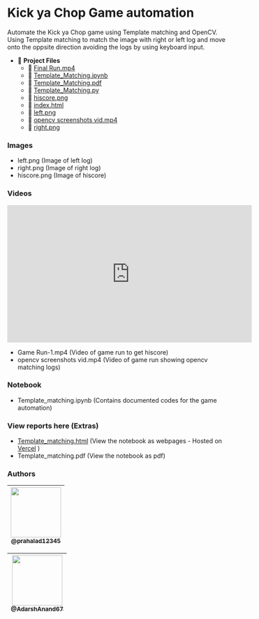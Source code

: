 # Kick ya Chop Game automation

Automate the Kick ya Chop game using Template matching and OpenCV. Using Template matching to match the image with right or left log and move onto the oppsite direction avoiding the logs by using keyboard input.

- 📂 **Project Files**
  - 📄 [Final Run.mp4](Final%20Run.mp4)
  - 📄 [Template_Matching.ipynb](Template_Matching.ipynb)
  - 📄 [Template_Matching.pdf](Template_Matching.pdf)
  - 📄 [Template_Matching.py](Template_Matching.py)
  - 📄 [hiscore.png](hiscore.png)
  - 📄 [index.html](index.html)
  - 📄 [left.png](left.png)
  - 📄 [opencv screenshots vid.mp4](opencv%20screenshots%20vid.mp4)
  - 📄 [right.png](right.png)

### Images

- left.png (Image of left log)
- right.png (Image of right log)
- hiscore.png (Image of hiscore)

### Videos

<iframe width="560" height="315" src="https://www.youtube.com/embed/E7TjIkaR3OE" title="YouTube video player" frameborder="0" allow="accelerometer; autoplay; clipboard-write; encrypted-media; gyroscope; picture-in-picture" allowfullscreen></iframe>

- Game Run-1.mp4 (Video of game run to get hiscore)
- opencv screenshots vid.mp4 (Video of game run showing opencv matching logs)

### Notebook

- Template_matching.ipynb (Contains documented codes for the game automation)

### View reports here (Extras)

- [Template_matching.html](http://open-cv-game-automation.vercel.app/) (View the notebook as webpages - Hosted on [Vercel](https://vercel.com/) )
- Template_matching.pdf (View the notebook as pdf)

### Authors

| [<img src="https://github.com/prahalad12345.png?size=115" width=115><br><sub>@prahalad12345</sub>](https://github.com/prahalad12345) |
| :----------------------------------------------------------------------------------------------------------------------------------: |

| [<img src="https://github.com/AdarshAnand67.png?size=115" width=115><br><sub>@AdarshAnand67</sub>](https://github.com/AdarshAnand67) |
| :----------------------------------------------------------------------------------------------------------------------------------: |
